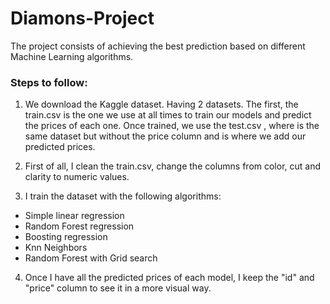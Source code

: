 # Diamons-Project

The project consists of achieving the best prediction based on different Machine Learning algorithms.


### Steps to follow:
1. We download the Kaggle dataset. Having 2 datasets. The first, the train.csv is the one we use at all times to train our models and predict the prices of each one. Once trained, we use the test.csv , where is the same dataset but without the price column and is where we add our predicted prices. 

2. First of all, I clean the train.csv, change the columns from color, cut and clarity to numeric values. 

3.  I train the dataset with the following algorithms:
- Simple linear regression
- Random Forest regression
- Boosting regression
- Knn Neighbors
- Random Forest with Grid search

4. Once I have all the predicted prices of each model, I keep the "id" and "price" column to see it in a more visual way.
